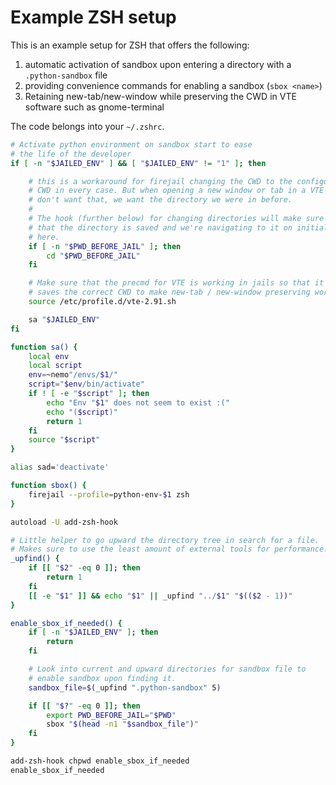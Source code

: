 # Example ZSH setup

This is an example setup for ZSH that offers the following:

1. automatic activation of sandbox upon entering a directory with a
   `.python-sandbox` file
2. providing convenience commands for enabling a sandbox (`sbox <name>`)
3. Retaining new-tab/new-window while preserving the CWD in VTE software
   such as gnome-terminal

The code belongs into your `~/.zshrc`.

```bash
# Activate python environment on sandbox start to ease
# the life of the developer
if [ -n "$JAILED_ENV" ] && [ "$JAILED_ENV" != "1" ]; then

    # this is a workaround for firejail changing the CWD to the configured
    # CWD in every case. But when opening a new window or tab in a VTE we
    # don't want that, we want the directory we were in before.
    #
    # The hook (further below) for changing directories will make sure
    # that the directory is saved and we're navigating to it on initialization
    # here.
    if [ -n "$PWD_BEFORE_JAIL" ]; then
        cd "$PWD_BEFORE_JAIL"
    fi

    # Make sure that the precmd for VTE is working in jails so that it
    # saves the correct CWD to make new-tab / new-window preserving work.
    source /etc/profile.d/vte-2.91.sh

    sa "$JAILED_ENV"
fi

function sa() {
	local env
	local script
	env=~nemo"/envs/$1/"
	script="$env/bin/activate"
	if ! [ -e "$script" ]; then
		echo "Env "$1" does not seem to exist :("
		echo "($script)"
		return 1
	fi
	source "$script"
}

alias sad='deactivate'

function sbox() {
    firejail --profile=python-env-$1 zsh
}

autoload -U add-zsh-hook

# Little helper to go upward the directory tree in search for a file.
# Makes sure to use the least amount of external tools for performance.
_upfind() {
    if [[ "$2" -eq 0 ]]; then
        return 1
    fi
    [[ -e "$1" ]] && echo "$1" || _upfind "../$1" "$(($2 - 1))"
}

enable_sbox_if_needed() {
    if [ -n "$JAILED_ENV" ]; then
        return
    fi

    # Look into current and upward directories for sandbox file to
    # enable sandbox upon finding it.
    sandbox_file=$(_upfind ".python-sandbox" 5)

	if [[ "$?" -eq 0 ]]; then
        export PWD_BEFORE_JAIL="$PWD"
        sbox "$(head -n1 "$sandbox_file")"
    fi
}

add-zsh-hook chpwd enable_sbox_if_needed
enable_sbox_if_needed
```
